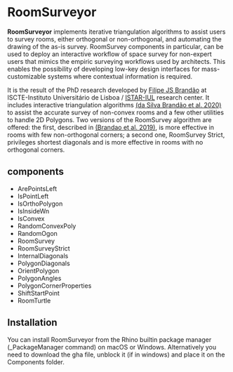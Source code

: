 # RoomSurveyor

**RoomSurveyor** implements iterative triangulation algorithms to assist users to survey rooms, either orthogonal or non-orthogonal, and automating the drawing of the as-is survey. RoomSurvey components in particular, can be used to deploy an interactive workflow of space survey for non-expert users that mimics the empiric surveying workflows used by architects. This enables the possibility of developing low-key design interfaces for mass-customizable systems where contextual information is required.

It is the result of the PhD research developed by [Filipe JS Brandão](https://filipebrandao.pt) at ISCTE-Instituto Universitário de Lisboa / [ISTAR-IUL](http://istar.iscte-iul.pt) research center. It includes interactive triangulation algorithms [(da Silva Brandão et al. 2020)](http://link.springer.com/article/10.1007/s00004-020-00491-3) to assist the accurate survey of non-convex rooms and a few other utilities to handle 2D Polygons. Two versions of the RoomSurvey algorithm are offered: the first, described in [(Brandao et al. 2019)](http://papers.cumincad.org/cgi-bin/works/paper/ecaadesigradi2019_473), is more effective in rooms with few non-orthogonal corners; a second one, RoomSurvey Strict, privileges shortest diagonals and is more effective in rooms with no orthogonal corners.

## components

* ArePointsLeft
* IsPointLeft
* IsOrthoPolygon
* IsInsideWn
* IsConvex
* RandomConvexPoly
* RandomOgon
* RoomSurvey
* RoomSurveyStrict
* InternalDiagonals
* PolygonDiagonals
* OrientPolygon
* PolygonAngles
* PolygonCornerProperties
* ShiftStartPoint
* RoomTurtle



## Installation
You can install RoomSurveyor from the Rhino builtin package manager (_PackageManager command) on macOS or Windows.
Alternatively you need to download the gha file, unblock it (if in windows) and place it on the Components folder.
